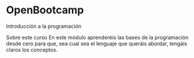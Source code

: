 # OpenBootcamp
Introducción a la programación

Sobre este curso
En este módulo aprenderéis las bases de la programación desde cero para que, sea cual sea el lenguaje que queráis abordar, tengáis claros los conceptos.
